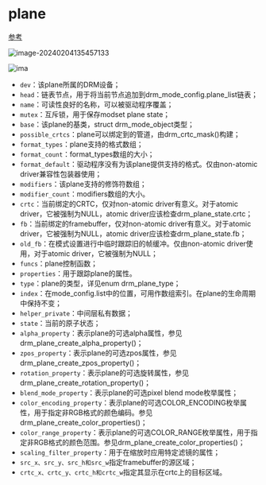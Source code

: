 # plane

[参考](https://www.cnblogs.com/zyly/p/17775867.html)

![image-20240204135457133](D:\markdown\image-20240204135457133.png)

![ima](D:\markdown\image-20240204114811652.png)

- `dev`：该plane所属的DRM设备；
- `head`：链表节点，用于将当前节点追加到drm_mode_config.plane_list链表；
- `name`：可读性良好的名称，可以被驱动程序覆盖；
- `mutex`：互斥锁，用于保存modset     plane state；
- `base`：该plane的基类，struct     drm_mode_object类型；
- `possible_crtcs`：plane可以绑定到的管道，由drm_crtc_mask()构建；
- `format_types`：plane支持的格式数组；
- `format_count`：format_types数组的大小；
- `format_default`：驱动程序没有为该plane提供支持的格式。仅由non-atomic     driver兼容性包装器使用；
- `modifiers`：该plane支持的修饰符数组；
- `modifier_count`：modifiers数组的大小。
- `crtc`：当前绑定的CRTC，仅对non-atomic     driver有意义。对于atomic driver，它被强制为NULL，atomic     driver应该检查drm_plane_state.crtc；
- `fb`：当前绑定的framebuffer，仅对non-atomic     driver有意义。对于atomic driver，它被强制为NULL，atomic     driver应该检查drm_plane_state.fb；
- `old_fb`：在模式设置进行中临时跟踪旧的帧缓冲。仅由non-atomic     driver使用，对于atomic driver，它被强制为NULL；
- `funcs`：plane控制函数；
- `properties`：用于跟踪plane的属性。
- `type`：plane的类型，详见enum     drm_plane_type；
- `index`：在mode_config.list中的位置，可用作数组索引。在plane的生命周期中保持不变；
- `helper_private`：中间层私有数据；
- `state`：当前的原子状态；
- `alpha_property`：表示plane的可选alpha属性，参见drm_plane_create_alpha_property()；
- `zpos_property`：表示plane的可选zpos属性，参见drm_plane_create_zpos_property()；
- `rotation_property`：表示plane的可选旋转属性，参见drm_plane_create_rotation_property()；
- `blend_mode_property`：表示plane的可选pixel     blend mode枚举属性；
- `color_encoding_property`：表示plane的可选COLOR_ENCODING枚举属性，用于指定非RGB格式的颜色编码。参见drm_plane_create_color_properties()；
- `color_range_property`：表示plane的可选COLOR_RANGE枚举属性，用于指定非RGB格式的颜色范围。参见drm_plane_create_color_properties()；
- `scaling_filter_property`：用于在缩放时应用特定滤镜的属性；
- `src_x、src_y、src_h和src_w`指定framebuffer的源区域；
- `crtc_x、crtc_y、crtc_h和crtc_w`指定其显示在crtc上的目标区域。
